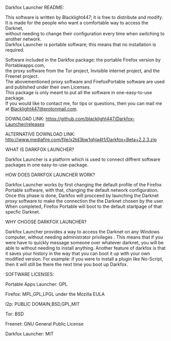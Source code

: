 Darkfox Launcher README:

This software is written by Blacklight447; it is free to distribute and modify.                                   
It is made for the people who want a comfortable way to access the Darknet,                                       
without needing to change their configuration every time when switching to another network.                       
Darkfox Launcher is portable software; this means that no installation is required.

Software included in the Darkfox package: the portable Firefox version by Portableapps.com,                  
the proxy software from the Tor project, Invisible internet project, and the Freenet project.                 
The abovementioned proxy software and FirefoxPortable software are used and published under their own Licenses.   
This package is only meant to put all the software in one-easy-to-use package.                                    
If you would like to contact me, for tips or questions, then you can mail me at Blacklight447@protonmail.com.



DOWNLOAD LINK: https://github.com/blacklight447/Darkfox-Launcher/releases

ALTERNATIVE DOWNLOAD LINK: http://www.mediafire.com/file/x2td3bw1qhja4t1/Darkfox+Beta+2.2.3.zip



WHAT IS DARKFOX LAUNCHER?

Darkfox Launcher is a platform which is used to connect diffrent software packages in one easy-to-use-package.



HOW DOES DARKFOX LAUNCHER WORK?

Darkfox Launcher works by first changing the default profile of the Firefox Portable software,
with that, changing the default network configuration. 
Once this phase is done, Darkfox will procceed by launching the Darknet proxy software to make the connection the the Darknet chosen by the user.
When completed, Firefox Portable will boot to the default startpage of that specfic Darknet.



WHY CHOOSE DARKFOX LAUNCHER?

Darkfox Launcher provides a way to access the Darknet on any Windows computer, without needing administrator privileges .
This means that if you were have to quickly message someone over whatever darknet, you will be able to without needing to install anything. Another feature of darkfox is that it saves your history in the way that you can boot it up with your own modified version.
For example: if you were to install a plugin like No-Script, then it will still be there the next time you boot up Darkfox.



SOFTWARE LICENSES:

Portable Apps Launcher: GPL

Firefox: MPL,GPL,LPGL under the Mozilla EULA 

I2p: PUBLIC DOMAIN,BSD,GPL,MIT

Tor: BSD

Freenet: GNU General Public License

Darkfox Launcher: MIT
